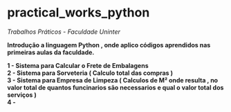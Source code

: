 # practical_works_python
<i>Trabalhos Práticos - Faculdade Uninter</i>

<b>Introdução a linguagem Python , onde aplico códigos aprendidos nas primeiras aulas da faculdade.<b>

1 - Sistema para Calcular o Frete de Embalagens <br>
2 - Sistema para Sorveteria ( Calculo total das compras ) <br>
3 - Sistema para Empresa de Limpeza ( Calculos de M² onde resulta , no valor total de quantos funcinarios são necessarios e qual o valor total dos serviços ) <br>
4 -
